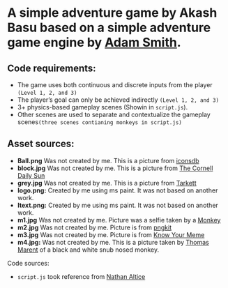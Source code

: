 # A simple adventure game by Akash Basu based on a simple adventure game engine by [Adam Smith](https://github.com/rndmcnlly).

## Code requirements:
- The game uses both continuous and discrete inputs from the player `(Level 1, 2, and 3)`
- The player’s goal can only be achieved indirectly `(Level 1, 2, and 3)`
- 3+ physics-based gameplay scenes (Showin in `script.js`).
- Other scenes are used to separate and contextualize the gameplay scenes`(three scenes contianing monkeys in script.js)`

## Asset sources:
- **Ball.png** Was not created by me. This is a picture from [iconsdb](https://www.iconsdb.com/gray-icons/circle-icon.html)
- **block.jpg** Was not created by me. This is a picture from [The Cornell Daily Sun](https://cornellsun.com/2020/06/03/we-need-more-than-a-black-square/)
- **grey.jpg** Was not created by me. This is a picture from [Tarkett](https://professionals.tarkett.com/en_EU/collection-C000117-id-square/chambray-light-grey)
- **logo.png:** Created by me using ms paint. It was not based on another work.
- **ltext.png:** Created by me using ms paint. It was not based on another work.
- **m1.jpg** Was not created by me. Picture was a selfie taken by a [Monkey](https://en.wikipedia.org/wiki/Monkey_selfie_copyright_dispute)
- **m2.jpg** Was not created by me. Picture is from [pngkit](https://www.pngkit.com/view/u2q8w7a9i1y3r5o0_pics-of-monkeys-smiling-happy-birthday-gemini-monkey/)
- **m3.jpg** Was not created by me. Picture is from [Know Your Meme](https://knowyourmeme.com/memes/le-monke-uh-oh-stinky)
- **m4.jpg:** Was not created by me. This is a picture taken by [Thomas Marent](https://www.smithsonianmag.com/smart-news/monkeys-like-full-red-lips-too-180957565/) of a black and white snub nosed monkey.

Code sources:
- `script.js` took reference from [Nathan Altice](https://github.com/nathanaltice/MovementStudies)
